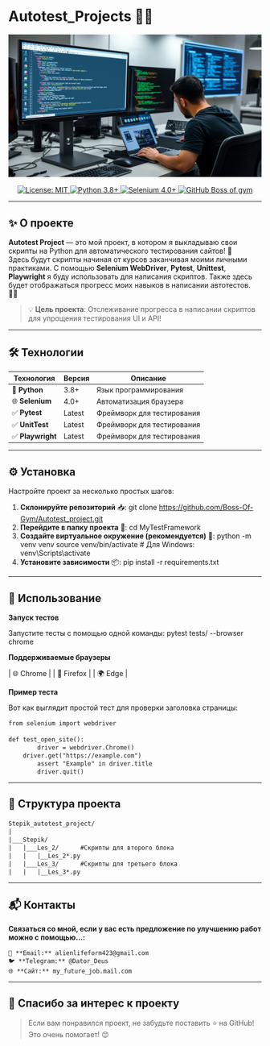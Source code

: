 # Autotest_Projects 🎉🧪

![Autotest_Projects Banner](images/Bunners.png)

<div align="center">
  <a href="https://opensource.org/licenses/MIT">
    <img src="https://img.shields.io/badge/License-MIT-yellow.svg" alt="License: MIT">
  </a>
  <a href="https://www.python.org/downloads/">
    <img src="https://img.shields.io/badge/Python-3.8+-blue.svg" alt="Python 3.8+">
  </a>
  <a href="https://www.selenium.dev/">
    <img src="https://img.shields.io/badge/Selenium-4.0+-green.svg" alt="Selenium 4.0+">
  </a>
  <a href="https://github.com/Boss-Of-Gym/Autotest_project.git">
    <img src="https://img.shields.io/github/stars/your_username/MyTestFramework?style=social" alt="GitHub Boss of gym">
  </a>
</div>

---

## ✨ О проекте

**Autotest Project** — это мой проект, в котором я выкладываю свои скрипты на Python для автоматического тестирования сайтов! 🚀  
Здесь будут скрипты начиная от курсов заканчивая моими личными практиками. С помощью **Selenium WebDriver**, **Pytest**, **Unittest**, **Playwright** я буду использовать для написания скриптов. Также здесь будет отображаться прогресс моих навыков в написании автотестов. 🧑‍💻

> 💡 **Цель проекта**: Отслеживание прогресса в написании скриптов для упрощения тестирования UI и API!

---

## 🛠️ Технологии

| Технология         | Версия   | Описание                     |
|--------------------|----------|------------------------------|
| 🐍 **Python**      | 3.8+     | Язык программирования       |
| 🌐 **Selenium**    | 4.0+     | Автоматизация браузера      |
| ✅ **Pytest**      | Latest   | Фреймворк для тестирования  |
| ✅ **UnitTest**    | Latest   | Фреймворк для тестирования  |
| ✅ **Playwright**  | Latest   | Фреймворк для тестирования  |

---

## ⚙️ Установка

Настройте проект за несколько простых шагов:

1. **Склонируйте репозиторий** 📥:
		git clone https://github.com/Boss-Of-Gym/Autotest_project.git
2. **Перейдите в папку проекта** 📂:
		cd MyTestFramework
3. **Создайте виртуальное окружение (рекомендуется)** 🐍:
		python -m venv venv
		source venv/bin/activate  # Для Windows: venv\Scripts\activate
4. **Установите зависимости** 📦:
		pip install -r requirements.txt

---

## 🚀 Использование

**Запуск тестов**

Запустите тесты с помощью одной команды:
		pytest tests/ --browser chrome

**Поддерживаемые браузеры**

   | 🌐 Chrome  |
   | 🦊 Firefox |
   | 🌍 Edge    |

**Пример теста**

Вот как выглядит простой тест для проверки заголовка страницы:

	from selenium import webdriver

	def test_open_site():
    		driver = webdriver.Chrome()
   		driver.get("https://example.com")
    		assert "Example" in driver.title
    		driver.quit()

---

## 📂 Структура проекта

	Stepik_autotest_project/
	|
	|___Stepik/
	|	|___Les_2/		#Скрипты для второго блока
	|	|	|__Les_2*.py	
	|	|___Les_3/		#Скрипты для третьего блока
	|	|	|__Les_3*.py
---

## 📬 Контакты

**Связаться со мной, если у вас есть предложение по улучшению работ можно с помощью…:**

	📧 **Email:** alienlifeform423@gmail.com
	🐦 **Telegram:** @Dator_Deus
	🌐 **Сайт:** my_future_job.mail.com

---

## 🎉 Спасибо за интерес к проекту

> Если вам понравился проект, не забудьте поставить ⭐ на GitHub! Это очень помогает! 😊
